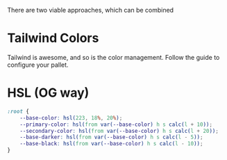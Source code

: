 
There are two viable approaches, which can be combined

# Tailwind Colors
Tailwind is awesome, and so is the color management. Follow the guide to configure your pallet.

# HSL (OG way)
``` css
:root {
	--base-color: hsl(223, 18%, 20%);
	--primary-color: hsl(from var(--base-color) h s calc(l + 10));
	--secondary-color: hsl(from var(--base-color) h s calc(l + 20));
	--base-darker: hsl(from var(--base-color) h s calc(l - 5));
	--base-black: hsl(from var(--base-color) h s calc(l - 10));
}
```

